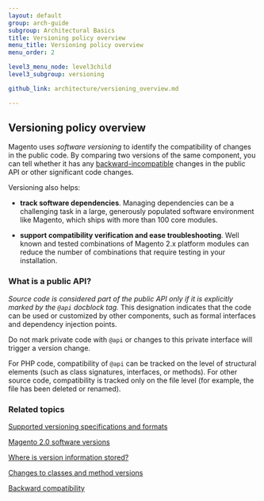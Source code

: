 ```yaml
---
layout: default
group: arch-guide
subgroup: Architectural Basics
title: Versioning policy overview
menu_title: Versioning policy overview
menu_order: 2

level3_menu_node: level3child
level3_subgroup: versioning

github_link: architecture/versioning_overview.md

---
```


<h2 id="verpol">Versioning policy overview</h2>

Magento  uses <i>software versioning</i> to identify the compatibility of changes in the public code. By comparing two versions of the same component, you can tell whether it has any <a href="{{ site.gdeurl }}architecture/back-compatibility.html">backward-incompatible</a> changes in the public API or other significant code changes. 

Versioning also helps:

* <b>track  software dependencies</b>. Managing dependencies can be a challenging task in a large, generously populated software environment like Magento, which ships with more than 100 core modules. 


* <b>support compatibility verification and ease troubleshooting</b>. Well known and tested combinations of Magento 2.x platform modules can reduce the number of combinations that require testing in your installation. 


<h3>What is a public API?</h3>

<i>Source code is considered part of the public API only if it is explicitly marked by the `@api` docblock tag.</i> This designation indicates that the code can be used or customized by other components, such as formal interfaces and dependency injection points. 


<div class="bs-callout bs-callout-warning">
    <p>Do not mark private code with <code>@api</code> or changes to this private interface  will trigger a version change.</p>
</div>

For PHP code, compatibility of <code>@api</code> can be tracked on the level of structural elements (such as class signatures, interfaces, or methods). For other source code, compatibility is tracked only on the file level (for example, the file has been deleted or renamed).



<h3>Related topics</h3>
<a href="{{ site.gdeurl }}architecture/versioning_spec_format.html">Supported versioning specifications and formats</a>

<a href="{{ site.gdeurl }}architecture/software_versions.html">Magento 2.0 software versions</a>

<a href="{{ site.gdeurl }}architecture/version_store.html">Where is version information stored?</a>

<a href="{{ site.gdeurl }}architecture/change_table.html">Changes to classes and method versions</a>


<a href="{{ site.gdeurl }}architecture/back-compatibility.html">Backward compatibility</a>






